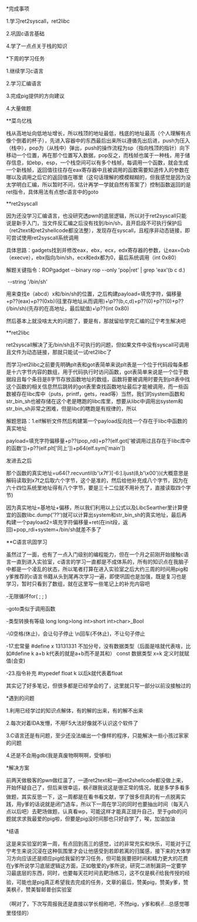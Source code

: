 *完成事项

1.学习ret2syscall，ret2libc

2.巩固c语言基础

4.学了一点点关于栈的知识

*下周的学习任务

1.继续学习c语言

2.学习汇编语言

3.完成pig提供的方向建议

4.大量做题

**菜鸟忆栈

栈从高地址向低地址增长，所以栈顶的地址最低，栈底的地址最高（个人理解有点像个倒着的杯子），先进入容器中的东西最后出来所以遵循先出后进，push为压入（栈中），pop为（从栈中）弹出，push的操作流程为sp（指向栈顶的指针）向下移动一个位置，再在那个位置写入数据，pop反之，而栈帧也属于一种栈，用于储存信息，如ebp，esp，一个栈空间可以有多个栈帧，每调用一个函数，就会生成一个新栈帧，返回值往往存在eax寄存器中且被调用的函数需要知道传入的参数在哪以及调用之后它的返回值在哪里（这句话理解的模模糊糊的，但我感觉是因为没太学明白汇编，所以暂时不问，估计再学一学就自然有答案了）控制函数返回的是ret指令，具体用法有点想c语言中的goto

**ret2syscall

因为还没学习汇编语言，也没研究透pwn的底层逻辑，所以对于ret2syscall只能说是新手入门，当文件反汇编之后没有找到/bin/sh，且开启段不可执行保护后（ret2text和ret2shellcode都没法整），发现存在syscall，且程序非动态链接，即可尝试使用ret2syscall系统调用

具体思路：gadgets找到并修改eax，ebx，ecx，edx寄存器的参数，让eax=0xb（execve），ebx指向/bin/sh，ecx和edx都为0，最后系统调用（int 0x80）

解题关键指令：ROPgadget --binary rop --only 'pop|ret' | grep 'eax'(b c d.)

​                                                                      --string '/bin/sh'

用来查找e（abcd）x和/bin/sh的位置，之后构建payload=填充字符，偏移量+p??(eax)+p??(0xb)(往里存地址从而调用)+\p??(b,c,d)+p??(0)+p??(0)+p??(/bin/sh)(先存的在高地址，最后赋值)+\p??(int 0x80)

然后基本上就没啥太大的问题了，要是有，那就留给学完汇编的辽宁考生解决吧

**ret2libc

ret2syscall解决了无/bin/sh且不可执行的问题，但如果文件中没有syscall可调用且文件为动态链接，那就只能试一试ret2libc了

而学习ret2libc之前要先明确plt表和got表简单来说plt表是一个位于代码段每条都是十六字节内容的数组，用于代码执行时访问函数，got表简单来说是一个位于数据段且每个条目是8字节存放函数地址的数组，函数将要被调用时要先到plt表中找这个函数的相关信息然后跳转的got表里查找函数地址最后才能被调用，而一些函数被存在libc库中（puts，printf，gets，read等）当然，我们的system函数和str_bin_sh也被存储在这个老是瞎跑的libc库里，想要从libc中调用出system和str_bin_sh非常之困难，但是libc的瞎跑是有规律的，所以

解题思路：1.elf解析文件然后构建第一个payload反向找一个存在于libc中函数的真实地址

payload=填充字符偏移量+p??(pop_rdi)+p??(elf.got['被调用过且存在于libc库中的函数'])+p??(elf.plt['同上'])+p64(elf.sym['main'])

发进去之后

那个函数的真实地址=u64(?.recvuntil(b'\x7f')[-6:].ljust(8,b'\x00'))(大概意思是解码读取到x7f之后取六个字节，这个是准的，然后给他补充成八个字节，因为在六十四位系统里地址得有八个字节，要是三十二位就不用补充了，直接读取四个字节)

因为真实地址=基地址+偏移，所以我们利用以上公式以及LibcSearther里计算便宜的函数libc.dump('??')就可以计算出system和str_bin_sh的真实地址，最后再构建一个payload2=填充字符偏移量+ret(在init段，返回)+pop_rdi+system+/bin/sh就差不多了

**C语言巩固学习

虽然过了一面，也有了一点入门级别的编程能力，但在一个月之前刚开始接触c语言一直到进入实验室，c语言的学习一直都是不成体系的，所有的知识点在我脑子中都是一个凌乱的状态，所以笔者打算在进入实验室之后大约三周的时间用pig和y爹推荐的c语言书籍从头到尾再次学习一遍，即使巩固也是加强，既是复习也是学习，暂时只看到了数组，就在这里写一些笔记上的补充内容吧

-无限循环for( ; ; )

-goto类似于调用函数

-类型转换有等级
   long long>long int>short int>char>_Bool

-\0空格(休止)，会让句子停止
  \n回车(不休止)，不让句子停止

-17.宏常量
#define x 13131331
不加分号，没有数据类型（后面是啥就代表啥，比如#define k a+b k代表的就是a+b而不是其和）
const 数据类型 x=k
定义时就赋值(会变)

-23.指令补充
#typedef float k
以后k就代表着float

其实记了好多笔记，但很多都是已经学会的了，这里就只写一部分以前没接触过的

*遇到的问题

1.利用已经学过的知识点解体，有的解的出来，有的解不出来

2.每次对着IDA发懵，不用F5大法好像就不认识这个软件了

3.C语言还是有问题，至少还没法编出一个像样的程序，只能解决一些小孩过家家的问题

4.还是不会用gdb(我是真废物啊啊啊，受够啦)

*解决方案

前两天做极客的pwn做红温了，一道ret2text和一道ret2shellcode都没做上来，开始怀疑自己了，但后来很幸运，枫✌跟我说这是很正常的情况，就是多学多看多做题，其实反思一下，这一周都是在看书看文献，学了很多但真的有一点脱离实践，用y爹的话说就是闭门造车，所以下一周在学习的同时也要抽出时间（每天八点以后吧）去靶场做题，认真看wp，可能这样才能真正提升自己，至于gdb的问题就求求我最爱的pig啦，但要是pig没时间那也只好自学了，唉，加油加油

*结语

这是来实验室的第一周，有点回到高三的感觉，过的非常充实和快乐，可能对于辽宁考生来说沉浸在这种氛围里才会让他感受到若即若离的归属感，接下来的大体学习方向应该还是顺应pig给我留的学习任务，但可能我要把时间和精力更大的花费在y爹所说学习底层逻辑这方面，正如敬爱的y爹所说，研究二进制漏洞一定要学习最底层的东西，同时，也要每天花时间去靶场练习，这不仅是枫✌给我传授的经验，可能也是pig真正希望我去完成的任务，文章的最后，赞美pig，赞美y爹，赞美枫✌，赞美智邮普创实验室

（啊对了，下次写周报我还是直接以学长相称吧，不然pig，y爹和枫✌...总感觉哪里怪怪的）